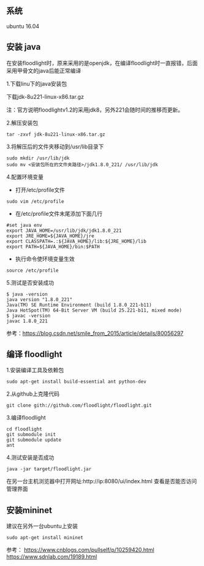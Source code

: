 ## 系统
ubuntu 16.04

## 安装 java

在安装floodlight时，原来采用的是openjdk，在编译floodlight时一直报错，后面采用甲骨文的java后能正常编译

1.下载linu下的java安装包

下载jdk-8u221-linux-x86.tar.gz

注：官方说明floodlightv1.2的采用jdk8，另外221会随时间的推移而更新。

2.解压安装包
```
tar -zxvf jdk-8u221-linux-x86.tar.gz
```

3.将解压后的文件夹移动到/usr/lib目录下
```
sudo mkdir /usr/lib/jdk
sudo mv <安装包所在的文件夹路径>/jdk1.8.0_221/ /usr/lib/jdk
```

4.配置环境变量
* 打开/etc/profile文件
```
sudo vim /etc/profile
```
* 在/etc/profile文件末尾添加下面几行
```
#set java env
export JAVA_HOME=/usr/lib/jdk/jdk1.8.0_221
export JRE_HOME=${JAVA_HOME}/jre
export CLASSPATH=.:${JAVA_HOME}/lib:${JRE_HOME}/lib
export PATH=${JAVA_HOME}/bin:$PATH
```
* 执行命令使环境变量生效
```
source /etc/profile
```

5.测试是否安装成功
```
$ java -version
java version "1.8.0_221"
Java(TM) SE Runtime Environment (build 1.8.0_221-b11)
Java HotSpot(TM) 64-Bit Server VM (build 25.221-b11, mixed mode)
$ javac -version
javac 1.8.0_221
```

参考：https://blog.csdn.net/smile_from_2015/article/details/80056297

## 编译 floodlight

1.安装编译工具及依赖包
```
sudo apt-get install build-essential ant python-dev
```

2.从github上克隆代码
```
git clone gith://github.com/floodlight/floodlight.git
```

3.编译floodlight
```
cd floodlight
git submodule init
git submodule update
ant
```

4.测试安装是否成功
```
java -jar target/floodlight.jar
```
在另一台主机浏览器中打开网址:http://ip:8080/ui/index.html
查看是否能否访问管理界面

## 安装mininet
建议在另外一台ubuntu上安装
```
sudo apt-get install mininet
```

参考：
https://www.cnblogs.com/pullself/p/10259420.html
https://www.sdnlab.com/19189.html